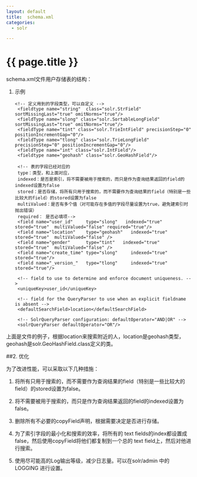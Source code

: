 ```yaml
---
layout: default
title:  schema.xml
categories:
  - solr

---
```

# {{ page.title }}

schema.xml文件用户存储表的结构：

1. 示例


    <schema name="example core zero" version="1.1">

       <!-- 定义用到的字段类型，可以自定义 -->
        <fieldtype name="string"  class="solr.StrField" sortMissingLast="true" omitNorms="true"/>
        <fieldType name="slong" class="solr.SortableLongField" sortMissingLast="true" omitNorms="true"/>
        <fieldType name="tint" class="solr.TrieIntField" precisionStep="0" positionIncrementGap="0"/>
        <fieldType name="tlong" class="solr.TrieLongField" precisionStep="0" positionIncrementGap="0"/>
        <fieldType name="int" class="solr.IntField"/>
        <fieldtype name="geohash" class="solr.GeoHashField"/>

        <!-- 表的字段已经对应的
        type：类型，和上面对应，
        indexed：是否是索引，将不需要被用于搜索的，而只是作为查询结果返回的field的indexed设置为false
        stored：是否存储，将所有只用于搜索的，而不需要作为查询结果的field（特别是一些比较大的field）的stored设置为false
        multiValued：是否有多个值（对可能存在多值的字段尽量设置为true，避免建索引时抛出错误）
        required： 是否必填项-->
        <field name="user_id"     type="slong"   indexed="true"  stored="true"  multiValued="false" required="true"/>
        <field name="location"    type="geohash"   indexed="true"  stored="true"  multiValued="false" />
        <field name="gender"      type="tint"   indexed="true"  stored="true"  multiValued="false" />
        <field name="create_time" type="slong"     indexed="true"  stored="true"/>
        <field name="_version_"   type="tlong"     indexed="true"  stored="true"/>

        <!-- field to use to determine and enforce document uniqueness. -->
        <uniqueKey>user_id</uniqueKey>

        <!-- field for the QueryParser to use when an explicit fieldname is absent -->
        <defaultSearchField>location</defaultSearchField>

        <!-- SolrQueryParser configuration: defaultOperator="AND|OR" -->
        <solrQueryParser defaultOperator="OR"/>
    </schema>

上面是文件的例子，根据location来搜索附近的人，location是geohash类型，geohash是solr.GeoHashField.class定义的类。

##2. 优化

为了改进性能，可以采取以下几种措施：
1.   将所有只用于搜索的，而不需要作为查询结果的field（特别是一些比较大的field）的stored设置为false。
 
2.   将不需要被用于搜索的，而只是作为查询结果返回的field的indexed设置为false。
 
3.   删除所有不必要的copyField声明，根据需要决定是否进行存储。
 
4.   为了索引字段的最小化和搜索的效率，将所有的 text fields的index都设置成false，然后使用copyField将他们都复制到一个总的 text field上，然后对他进行搜索。
 
5.   使用尽可能高的Log输出等级，减少日志量。可以在solr/admin 中的 LOGGING 进行设置。 


